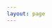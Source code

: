```yaml
---
layout: page
---
```


<script setup>
import {
  VPTeamPage,
  VPTeamPageTitle,
  VPTeamMembers
} from 'vitepress/theme'

const members = [
  {
    avatar: 'https://www.github.com/lassejlv.png',
    name: 'Lasse Vestergaard',
    title: 'Creator',
    links: [
      { icon: 'github', link: 'https://github.com/lassejlv' },
    ]
  },
 
]
</script>

<VPTeamPage>
  <VPTeamPageTitle>
    <template #title>
      Our Team
    </template>
    <template #lead>
      We are a small team of passionate developers. We love open source and building great products.
    </template>
  </VPTeamPageTitle>
  <VPTeamMembers
    :members="members"
  />
</VPTeamPage>
